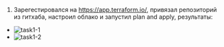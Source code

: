 1. Зарегестировался на https://app.terraform.io/, привязал репозиторий из гитхаба, настроил облако и запустил plan and apply, результаты:
  * ![task1-1]()
  * ![task1-2]()

